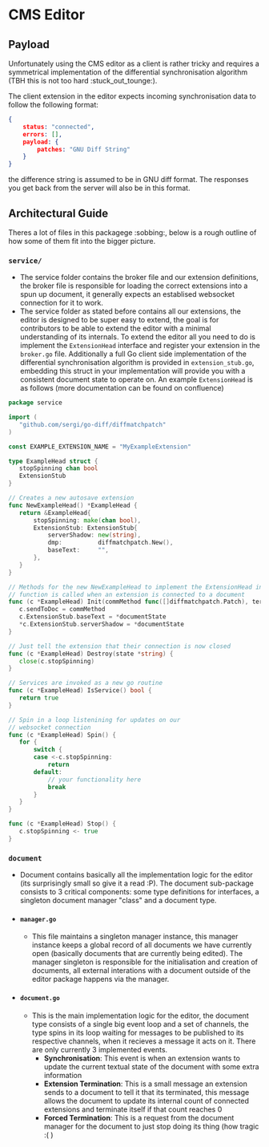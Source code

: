 # CMS Editor

## Payload
Unfortunately using the CMS editor as a client is rather tricky and requires a symmetrical implementation of the differential synchronisation algorithm (TBH this is not too hard :stuck_out_tounge:).

The client extension in the editor expects incoming synchronisation data to follow the following format:
```json
{
    status: "connected",
    errors: [],
    payload: {
        patches: "GNU Diff String"
    }
}
```
the difference string is assumed to be in GNU diff format. The responses you get back from the server will also be in this format.

## Architectural Guide
Theres a lot of files in this packagege :sobbing:, below is a rough outline of how some of them fit into the bigger picture.

### `service/`
 - The service folder contains the broker file and our extension definitions, the broker file is responsible for loading the correct extensions into a spun up document, it generally expects an establised websocket connection for it to work.
 - The service folder as stated before contains all our extensions, the editor is designed to be super easy to extend, the goal is for contributors to be able to extend the editor with a minimal understanding of its internals. To extend the editor all you need to do is implement the `ExtensionHead` interface and register your extension in the `broker.go` file. Additionally a full Go client side implementation of the differential synchronisation algorithm is provided in `extension_stub.go`, embedding this struct in your implementation will provide you with a consistent document state to operate on. An example `ExtensionHead` is as follows (more documentation can be found on confluence)
 ```go
package service

import (
	"github.com/sergi/go-diff/diffmatchpatch"
)

const EXAMPLE_EXTENSION_NAME = "MyExampleExtension"

type ExampleHead struct {
	stopSpinning chan bool
	ExtensionStub
}

// Creates a new autosave extension
func NewExampleHead() *ExampleHead {
	return &ExampleHead{
		stopSpinning: make(chan bool),
		ExtensionStub: ExtensionStub{
			serverShadow: new(string),
			dmp:          diffmatchpatch.New(),
			baseText:     "",
		},
	}
}

// Methods for the new NewExampleHead to implement the ExtensionHead interface
// function is called when an extension is connected to a document
func (c *ExampleHead) Init(commMethod func([]diffmatchpatch.Patch), terminate func(), documentState *string) {
	c.sendToDoc = commMethod
	c.ExtensionStub.baseText = *documentState
	*c.ExtensionStub.serverShadow = *documentState
}

// Just tell the extension that their connection is now closed
func (c *ExampleHead) Destroy(state *string) {
	close(c.stopSpinning)
}

// Services are invoked as a new go routine
func (c *ExampleHead) IsService() bool {
	return true
}

// Spin in a loop listenining for updates on our
// websocket connection
func (c *ExampleHead) Spin() {
	for {
		switch {
		case <-c.stopSpinning:
			return
		default:
			// your functionality here
			break
		}
	}
}

func (c *ExampleHead) Stop() {
	c.stopSpinning <- true
}
 ```

### `document`
 - Document contains basically all the implementation logic for the editor (its surprisingly small so give it a read :P). The document sub-package consists to 3 critical components: some type definitions for interfaces, a singleton document manager "class" and a document type.

 - #### `manager.go`
    - This file maintains a singleton manager instance, this manager instance keeps a global record of all documents we have currently open (basically documents that are currently being edited). The manager singleton is responsible for the initialisation and creation of documents, all external interations with a document outside of the editor package happens via the manager.
 - #### `document.go`
    - This is the main implementation logic for the editor, the document type consists of a single big event loop and a set of channels, the type spins in its loop waiting for messages to be published to its respective channels, when it recieves a message it acts on it. There are only currently 3 implemented events.
        - **Synchronisation**: This event is when an extension wants to update the current textual state of the document with some extra information
        - **Extension Termination**: This is a small message an extension sends to a document to tell it that its terminated, this message allows the document to update its internal count of connected extensions and terminate itself if that count reaches 0
        - **Forced Termination**: This is a request from the document manager for the document to just stop doing its thing (how tragic :( )
